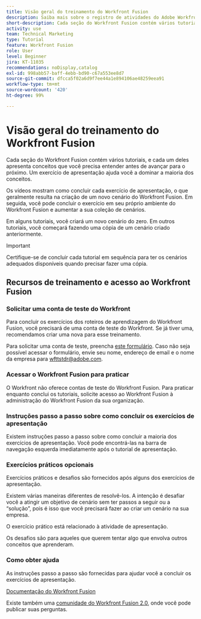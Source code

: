 ```yaml
---
title: Visão geral do treinamento do Workfront Fusion
description: Saiba mais sobre o registro de atividades do Adobe Workfront Fusion e como obter uma conta para testar o Workfront.
short-description: Cada seção do Workfront Fusion contém vários tutoriais, e cada um deles apresenta conceitos que você precisa entender antes de avançar para o próximo.
activity: use
team: Technical Marketing
type: Tutorial
feature: Workfront Fusion
role: User
level: Beginner
jira: KT-11035
recommendations: noDisplay,catalog
exl-id: 998abb57-baff-4ebb-bd90-c67a553ee8d7
source-git-commit: dfcca5f02a6d9f7ee44a1e894106ae48259eea91
workflow-type: tm+mt
source-wordcount: '420'
ht-degree: 99%

---
```


# Visão geral do treinamento do Workfront Fusion

Cada seção do Workfront Fusion contém vários tutoriais, e cada um deles apresenta conceitos que você precisa entender antes de avançar para o próximo. Um exercício de apresentação ajuda você a dominar a maioria dos conceitos.

Os vídeos mostram como concluir cada exercício de apresentação, o que geralmente resulta na criação de um novo cenário do Workfront Fusion. Em seguida, você pode concluir o exercício em seu próprio ambiente do Workfront Fusion e aumentar a sua coleção de cenários.

Em alguns tutoriais, você criará um novo cenário do zero. Em outros tutoriais, você começará fazendo uma cópia de um cenário criado anteriormente.

>[!IMPORTANT]
>
>Certifique-se de concluir cada tutorial em sequência para ter os cenários adequados disponíveis quando precisar fazer uma cópia.

## Recursos de treinamento e acesso ao Workfront Fusion

### Solicitar uma conta de teste do Workfront

Para concluir os exercícios dos roteiros de aprendizagem do Workfront Fusion, você precisará de uma conta de teste do Workfront. Se já tiver uma, recomendamos criar uma nova para esse treinamento.

Para solicitar uma conta de teste, preencha [este formulário](https://forms.office.com/r/f1J8HRGrNY). Caso não seja possível acessar o formulário, envie seu nome, endereço de email e o nome da empresa para wfttstdr@adobe.com.

### Acessar o Workfront Fusion para praticar

O Workfront não oferece contas de teste do Workfront Fusion. Para praticar enquanto conclui os tutoriais, solicite acesso ao Workfront Fusion à administração do Workfront Fusion da sua organização.

### Instruções passo a passo sobre como concluir os exercícios de apresentação

Existem instruções passo a passo sobre como concluir a maioria dos exercícios de apresentação. Você pode encontrá-las na barra de navegação esquerda imediatamente após o tutorial de apresentação.

### Exercícios práticos opcionais

Exercícios práticos e desafios são fornecidos após alguns dos exercícios de apresentação.

Existem várias maneiras diferentes de resolvê-los. A intenção é desafiar você a atingir um objetivo de cenário sem ter passos a seguir ou a “solução”, pois é isso que você precisará fazer ao criar um cenário na sua empresa.

O exercício prático está relacionado à atividade de apresentação.

Os desafios são para aqueles que querem tentar algo que envolva outros conceitos que aprenderam.

### Como obter ajuda

As instruções passo a passo são fornecidas para ajudar você a concluir os exercícios de apresentação.

[Documentação do Workfront Fusion](https://experienceleague.adobe.com/en/docs/workfront-fusion/using/get-started-with-fusion/understand-workfront-fusion/workfront-fusion-overview)

Existe também uma [comunidade do Workfront Fusion 2.0](https://experienceleaguecommunities.adobe.com/t5/workfront-fusion-2-0/ct-p/workfront-fusion-2), onde você pode publicar suas perguntas.
